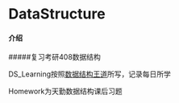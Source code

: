 # DataStructure

#### 介绍

#####复习考研408数据结构

DS_Learning按照[数据结构王道](https://www.bilibili.com/video/BV1b7411N798?p=1)所写，记录每日所学

Homework为天勤数据结构课后习题

